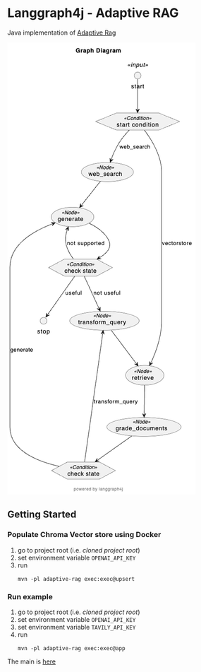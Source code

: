 # Langgraph4j - Adaptive RAG

Java implementation of [Adaptive Rag]

[Adaptive Rag]:https://github.com/langchain-ai/langgraph/blob/main/examples/rag/langgraph_adaptive_rag.ipynb

![diagram](AdaptiveRag.png)

## Getting Started

### Populate Chroma Vector store using Docker

1. go to project root (i.e. _cloned project root_)
2. set environment variable `OPENAI_API_KEY`
3. run
   ```
   mvn -pl adaptive-rag exec:exec@upsert
   ```

### Run example

1. go to project root (i.e. _cloned project root_)
2. set environment variable `OPENAI_API_KEY`
3. set environment variable `TAVILY_API_KEY`
4. run
   ```
   mvn -pl adaptive-rag exec:exec@app
   ```

The main is [here](src/main/java/dev/langchain4j/adaptiverag/AdaptiveRag.java)

